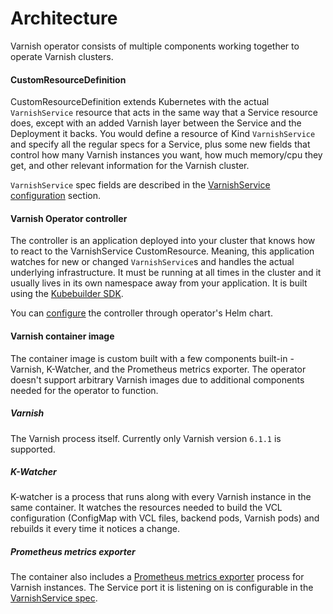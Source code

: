 # Architecture

Varnish operator consists of multiple components working together to operate Varnish clusters.

#### CustomResourceDefinition
CustomResourceDefinition extends Kubernetes with the actual `VarnishService` resource that acts in the same way that a Service resource does, except with an added Varnish layer between the Service and the Deployment it backs. You would define a resource of Kind `VarnishService` and specify all the regular specs for a Service, plus some new fields that control how many Varnish instances you want, how much memory/cpu they get, and other relevant information for the Varnish cluster.

`VarnishService` spec fields are described in the [VarnishService configuration](varnish-service-configuration.md) section.

#### Varnish Operator controller 
The controller is an application deployed into your cluster that knows how to react to the VarnishService CustomResource. Meaning, this application watches for new or changed `VarnishService`s and handles the actual underlying infrastructure. It must be running at all times in the cluster and it usually lives in its own namespace away from your application. It is built using the [Kubebuilder SDK](https://github.com/kubernetes-sigs/kubebuilder).

You can [configure](operator-configuration.md) the controller through operator's Helm chart.

#### Varnish container image

The container image is custom built with a few components built-in - Varnish, K-Watcher, and the Prometheus metrics exporter. The operator doesn't support arbitrary Varnish images due to additional components needed for the operator to function.

##### Varnish

The Varnish process itself. Currently only Varnish version `6.1.1` is supported.

##### K-Watcher

K-watcher is a process that runs along with every Varnish instance in the same container. It watches the resources needed to build the VCL configuration (ConfigMap with VCL files, backend pods, Varnish pods) and rebuilds it every time it notices a change.

##### Prometheus metrics exporter

The container also includes a [Prometheus metrics exporter](https://github.com/jonnenauha/prometheus_varnish_exporter) process for Varnish instances. The Service port it is listening on is configurable in the [VarnishService spec](varnish-service-configuration.md). 
